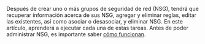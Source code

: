 Después de crear uno o más grupos de seguridad de red (NSG), tendrá que recuperar información acerca de sus NSG, agregar y eliminar reglas, editar las existentes, así como asociar o desasociar, y eliminar NSG. En este artículo, aprenderá a ejecutar cada una de estas tareas. Antes de poder administrar NSG, es importante saber [cómo funcionan](..\articles\virtual-network\virtual-networks-nsg.md).

<!---HONumber=AcomDC_0323_2016-->